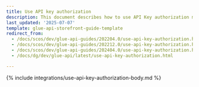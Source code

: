 ```yaml
---
title: Use API key authorization
description: This document describes how to use API Key authorization mechanism in Spryker.
last_updated: '2025-07-07'
template: glue-api-storefront-guide-template
redirect_from:
  - /docs/scos/dev/glue-api-guides/202204.0/use-api-key-authorization.html
  - /docs/scos/dev/glue-api-guides/202212.0/use-api-key-authorization.html
  - /docs/scos/dev/glue-api-guides/202404.0/use-api-key-authorization.html
  - /docs/dg/dev/glue-api/latest/use-api-key-authorization.html

---
```


{% include integrations/use-api-key-authorization-body.md %}
